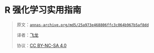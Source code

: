 # R 强化学习实用指南

> 原文：[`annas-archive.org/md5/25a973e468806ffc3c064b967b5af8dd`](https://annas-archive.org/md5/25a973e468806ffc3c064b967b5af8dd)
> 
> 译者：[飞龙](https://github.com/wizardforcel)
> 
> 协议：[CC BY-NC-SA 4.0](http://creativecommons.org/licenses/by-nc-sa/4.0/)